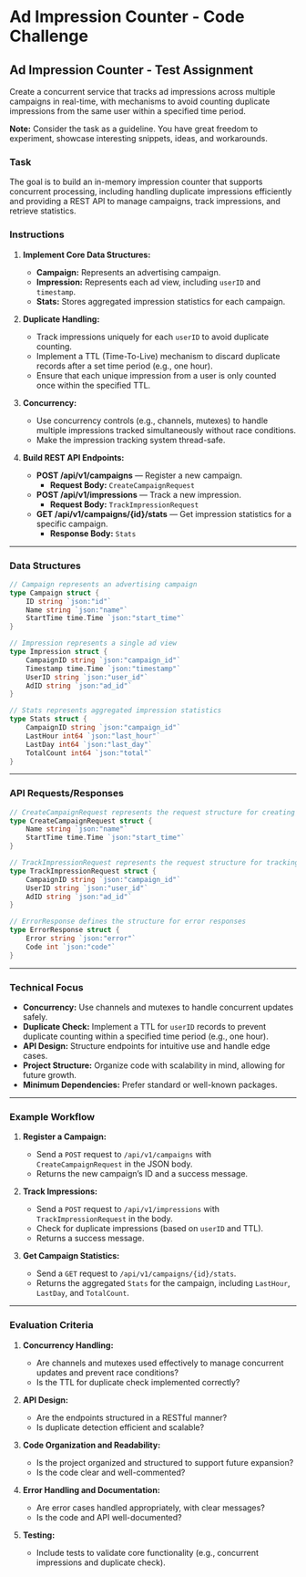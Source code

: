 # Ad Impression Counter - Code Challenge

## Ad Impression Counter - Test Assignment
Create a concurrent service that tracks ad impressions across multiple campaigns in real-time, with mechanisms to avoid counting duplicate impressions from the same user within a specified time period.

**Note:** Consider the task as a guideline. You have great freedom to experiment, showcase interesting snippets, ideas, and workarounds.

### Task
The goal is to build an in-memory impression counter that supports concurrent processing, including handling duplicate impressions efficiently and providing a REST API to manage campaigns, track impressions, and retrieve statistics.

### Instructions

1. **Implement Core Data Structures:**
   - **Campaign:** Represents an advertising campaign.
   - **Impression:** Represents each ad view, including `userID` and `timestamp`.
   - **Stats:** Stores aggregated impression statistics for each campaign.

2. **Duplicate Handling:**
   - Track impressions uniquely for each `userID` to avoid duplicate counting.
   - Implement a TTL (Time-To-Live) mechanism to discard duplicate records after a set time period (e.g., one hour).
   - Ensure that each unique impression from a user is only counted once within the specified TTL.

3. **Concurrency:**
   - Use concurrency controls (e.g., channels, mutexes) to handle multiple impressions tracked simultaneously without race conditions.
   - Make the impression tracking system thread-safe.

4. **Build REST API Endpoints:**
   - **POST /api/v1/campaigns** — Register a new campaign.
      - **Request Body:** `CreateCampaignRequest`
   - **POST /api/v1/impressions** — Track a new impression.
      - **Request Body:** `TrackImpressionRequest`
   - **GET /api/v1/campaigns/{id}/stats** — Get impression statistics for a specific campaign.
      - **Response Body:** `Stats`

---

### Data Structures

```go
// Campaign represents an advertising campaign
type Campaign struct {
    ID string `json:"id"`
    Name string `json:"name"`
    StartTime time.Time `json:"start_time"`
}

// Impression represents a single ad view
type Impression struct {
    CampaignID string `json:"campaign_id"`
    Timestamp time.Time `json:"timestamp"`
    UserID string `json:"user_id"`
    AdID string `json:"ad_id"`
}

// Stats represents aggregated impression statistics
type Stats struct {
    CampaignID string `json:"campaign_id"`
    LastHour int64 `json:"last_hour"`
    LastDay int64 `json:"last_day"`
    TotalCount int64 `json:"total"`
}
```

---

### API Requests/Responses

```go
// CreateCampaignRequest represents the request structure for creating a campaign
type CreateCampaignRequest struct {
    Name string `json:"name"`
    StartTime time.Time `json:"start_time"`
}

// TrackImpressionRequest represents the request structure for tracking an impression
type TrackImpressionRequest struct {
    CampaignID string `json:"campaign_id"`
    UserID string `json:"user_id"`
    AdID string `json:"ad_id"`
}

// ErrorResponse defines the structure for error responses
type ErrorResponse struct {
    Error string `json:"error"`
    Code int `json:"code"`
}
```

---

### Technical Focus

- **Concurrency:** Use channels and mutexes to handle concurrent updates safely.
- **Duplicate Check:** Implement a TTL for `userID` records to prevent duplicate counting within a specified time period (e.g., one hour).
- **API Design:** Structure endpoints for intuitive use and handle edge cases.
- **Project Structure:** Organize code with scalability in mind, allowing for future growth.
- **Minimum Dependencies:** Prefer standard or well-known packages.

---

### Example Workflow

1. **Register a Campaign:**
   - Send a `POST` request to `/api/v1/campaigns` with `CreateCampaignRequest` in the JSON body.
   - Returns the new campaign’s ID and a success message.

2. **Track Impressions:**
   - Send a `POST` request to `/api/v1/impressions` with `TrackImpressionRequest` in the body.
   - Check for duplicate impressions (based on `userID` and TTL).
   - Returns a success message.

3. **Get Campaign Statistics:**
   - Send a `GET` request to `/api/v1/campaigns/{id}/stats`.
   - Returns the aggregated `Stats` for the campaign, including `LastHour`, `LastDay`, and `TotalCount`.

---

### Evaluation Criteria

1. **Concurrency Handling:**
   - Are channels and mutexes used effectively to manage concurrent updates and prevent race conditions?
   - Is the TTL for duplicate check implemented correctly?

2. **API Design:**
   - Are the endpoints structured in a RESTful manner?
   - Is duplicate detection efficient and scalable?

3. **Code Organization and Readability:**
   - Is the project organized and structured to support future expansion?
   - Is the code clear and well-commented?

4. **Error Handling and Documentation:**
   - Are error cases handled appropriately, with clear messages?
   - Is the code and API well-documented?

5. **Testing:**
   - Include tests to validate core functionality (e.g., concurrent impressions and duplicate check).
